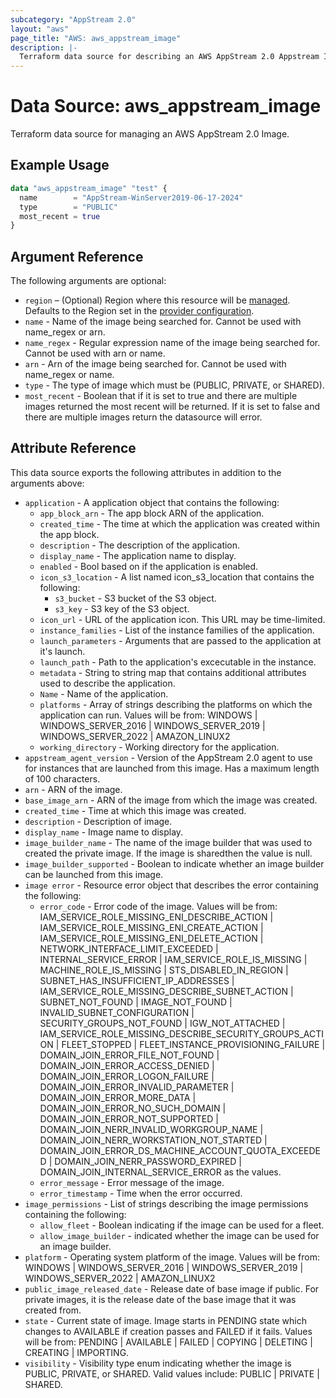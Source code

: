 ```yaml
---
subcategory: "AppStream 2.0"
layout: "aws"
page_title: "AWS: aws_appstream_image"
description: |-
  Terraform data source for describing an AWS AppStream 2.0 Appstream Image.
---
```


# Data Source: aws_appstream_image

Terraform data source for managing an AWS AppStream 2.0 Image.

## Example Usage

```terraform
data "aws_appstream_image" "test" {
  name        = "AppStream-WinServer2019-06-17-2024"
  type        = "PUBLIC"
  most_recent = true
}

```

## Argument Reference

The following arguments are optional:

* `region` – (Optional) Region where this resource will be [managed](https://docs.aws.amazon.com/general/latest/gr/rande.html#regional-endpoints). Defaults to the Region set in the [provider configuration](https://registry.terraform.io/providers/hashicorp/aws/latest/docs#aws-configuration-reference).
* `name` - Name of the image being searched for. Cannot be used with name_regex or arn.
* `name_regex` - Regular expression name of the image being searched for. Cannot be used with arn or name.
* `arn` - Arn of the image being searched for. Cannot be used with name_regex or name.
* `type` - The type of image which must be (PUBLIC, PRIVATE, or SHARED).
* `most_recent` - Boolean that if it is set to true and there are multiple images returned the most recent will be returned. If it is set to false and there are multiple images return the datasource will error.

## Attribute Reference

This data source exports the following attributes in addition to the arguments above:

* `application` - A application object that contains the following:
    * `app_block_arn` - The app block ARN of the application.
    * `created_time` - The time at which the application was created within the app block.
    * `description` - The description of the application.
    * `display_name` - The application name to display.
    * `enabled` - Bool based on if the application is enabled.
    * `icon_s3_location` - A list named icon_s3_location that contains the following:
        * `s3_bucket` - S3 bucket of the S3 object.
        * `s3_key` - S3 key of the S3 object.
    * `icon_url` - URL of the application icon. This URL may be time-limited.
    * `instance_families` - List of the instance families of the application.
    * `launch_parameters` - Arguments that are passed to the application at it's launch.
    * `launch_path` -  Path to the application's excecutable in the instance.
    * `metadata` - String to string map that contains additional attributes used to describe the application.
    * `Name` - Name of the application.
    * `platforms` - Array of strings describing the platforms on which the application can run.
      Values will be from: WINDOWS | WINDOWS_SERVER_2016 | WINDOWS_SERVER_2019 | WINDOWS_SERVER_2022 | AMAZON_LINUX2
    * `working_directory` - Working directory for the application.
* `appstream_agent_version` - Version of the AppStream 2.0 agent to use for instances that are launched from this image. Has a maximum length of 100 characters.
* `arn` - ARN of the image.
* `base_image_arn` - ARN of the image from which the image was created.
* `created_time` - Time at which this image was created.
* `description` - Description of image.
* `display_name` - Image name to display.
* `image_builder_name` - The name of the image builder that was used to created the private image. If the image is sharedthen the value is null.
* `image_builder_supported` - Boolean to indicate whether an image builder can be launched from this image.
* `image error` - Resource error object that describes the error containing the following:
    * `error_code` - Error code of the image. Values will be from: IAM_SERVICE_ROLE_MISSING_ENI_DESCRIBE_ACTION | IAM_SERVICE_ROLE_MISSING_ENI_CREATE_ACTION | IAM_SERVICE_ROLE_MISSING_ENI_DELETE_ACTION | NETWORK_INTERFACE_LIMIT_EXCEEDED | INTERNAL_SERVICE_ERROR | IAM_SERVICE_ROLE_IS_MISSING | MACHINE_ROLE_IS_MISSING | STS_DISABLED_IN_REGION | SUBNET_HAS_INSUFFICIENT_IP_ADDRESSES | IAM_SERVICE_ROLE_MISSING_DESCRIBE_SUBNET_ACTION | SUBNET_NOT_FOUND | IMAGE_NOT_FOUND | INVALID_SUBNET_CONFIGURATION | SECURITY_GROUPS_NOT_FOUND | IGW_NOT_ATTACHED | IAM_SERVICE_ROLE_MISSING_DESCRIBE_SECURITY_GROUPS_ACTION | FLEET_STOPPED | FLEET_INSTANCE_PROVISIONING_FAILURE | DOMAIN_JOIN_ERROR_FILE_NOT_FOUND | DOMAIN_JOIN_ERROR_ACCESS_DENIED | DOMAIN_JOIN_ERROR_LOGON_FAILURE | DOMAIN_JOIN_ERROR_INVALID_PARAMETER | DOMAIN_JOIN_ERROR_MORE_DATA | DOMAIN_JOIN_ERROR_NO_SUCH_DOMAIN | DOMAIN_JOIN_ERROR_NOT_SUPPORTED | DOMAIN_JOIN_NERR_INVALID_WORKGROUP_NAME | DOMAIN_JOIN_NERR_WORKSTATION_NOT_STARTED | DOMAIN_JOIN_ERROR_DS_MACHINE_ACCOUNT_QUOTA_EXCEEDED | DOMAIN_JOIN_NERR_PASSWORD_EXPIRED | DOMAIN_JOIN_INTERNAL_SERVICE_ERROR as the values.
    * `error_message` - Error message of the image.
    * `error_timestamp` - Time when the error occurred.
* `image_permissions` - List of strings describing the image permissions containing the following:
    * `allow_fleet` - Boolean indicating if the image can be used for a fleet.
    * `allow_image_builder` - indicated whether the image can be used for an image builder.
* `platform` - Operating system platform of the image. Values will be from: WINDOWS | WINDOWS_SERVER_2016 | WINDOWS_SERVER_2019 | WINDOWS_SERVER_2022 | AMAZON_LINUX2
* `public_image_released_date` - Release date of base image if public. For private images, it is the release date of the base image that it was created from.
* `state` - Current state of image. Image starts in PENDING state which changes to AVAILABLE if creation passes and FAILED if it fails. Values will be from: PENDING | AVAILABLE | FAILED | COPYING | DELETING | CREATING | IMPORTING.
* `visibility` - Visibility type enum indicating whether the image is PUBLIC, PRIVATE, or SHARED. Valid values include: PUBLIC | PRIVATE | SHARED.
